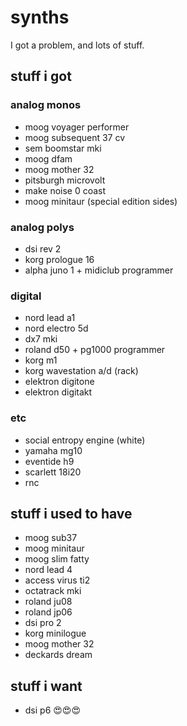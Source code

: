 # synths
I got a problem, and lots of stuff.

## stuff i got

### analog monos

* moog voyager performer
* moog subsequent 37 cv
* sem boomstar mki
* moog dfam
* moog mother 32
* pitsburgh microvolt
* make noise 0 coast
* moog minitaur (special edition sides)

### analog polys

* dsi rev 2
* korg prologue 16
* alpha juno 1 + midiclub programmer

### digital

* nord lead a1
* nord electro 5d
* dx7 mki
* roland d50 + pg1000 programmer
* korg m1
* korg wavestation a/d (rack)
* elektron digitone
* elektron digitakt

### etc

* social entropy engine (white)
* yamaha mg10
* eventide h9
* scarlett 18i20
* rnc

## stuff i used to have

* moog sub37
* moog minitaur
* moog slim fatty
* nord lead 4
* access virus ti2
* octatrack mki
* roland ju08
* roland jp06
* dsi pro 2
* korg minilogue
* moog mother 32
* deckards dream

## stuff i want

* dsi p6 😍😍😍
